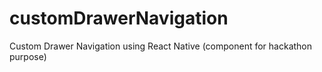 # customDrawerNavigation
 Custom Drawer Navigation using React Native (component for hackathon purpose)
